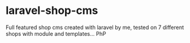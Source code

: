 # laravel-shop-cms
Full featured shop cms created with laravel by me, tested on 7 different shops with module and templates...
PhP 
